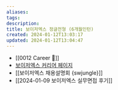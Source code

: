 ```yaml
---
aliases: 
tags: 
description:
title: 보이저엑스 정글전형 (6개월인턴)
created: 2024-01-12T13:03:17
updated: 2024-01-12T13:04:47
---
```

- [[0012 Career 💼]]
- [보이저엑스 커리어 페이지](https://v6xcareer.notion.site/Career-at-VoyagerX-9a267569be9d4be7b82d8089688abd91)
- [[보이저엑스 채용설명회 {swjungle}]]
- [[2024-01-09 보이저엑스 실무면접 후기]]
